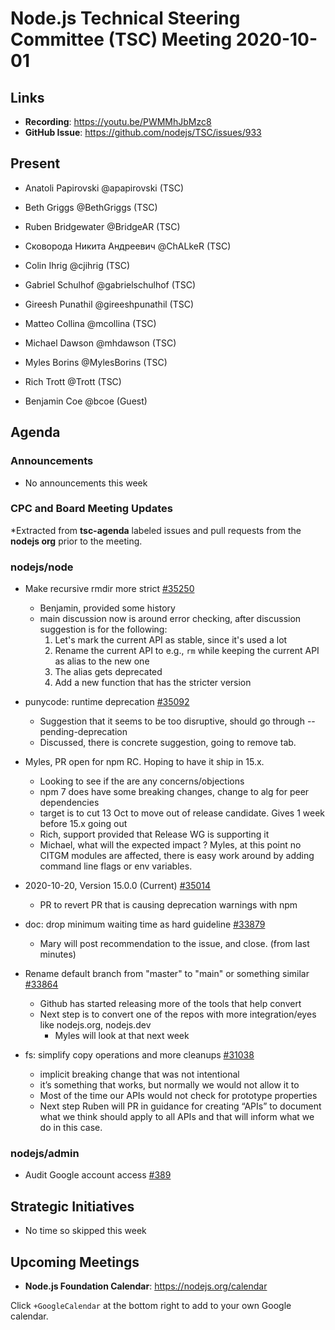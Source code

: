 # Node.js Technical Steering Committee (TSC) Meeting 2020-10-01

## Links

* **Recording**: <https://youtu.be/PWMMhJbMzc8>
* **GitHub Issue**: <https://github.com/nodejs/TSC/issues/933>

## Present

* Anatoli Papirovski @apapirovski (TSC)

* Beth Griggs @BethGriggs (TSC)

* Ruben Bridgewater @BridgeAR (TSC)

* Сковорода Никита Андреевич @ChALkeR (TSC)

* Colin Ihrig @cjihrig (TSC)

* Gabriel Schulhof @gabrielschulhof (TSC)

* Gireesh Punathil @gireeshpunathil (TSC)

* Matteo Collina @mcollina (TSC)

* Michael Dawson @mhdawson (TSC)

* Myles Borins @MylesBorins (TSC)

* Rich Trott @Trott (TSC)

* Benjamin Coe @bcoe (Guest)

## Agenda

### Announcements

* No announcements this week

### CPC and Board Meeting Updates

\*Extracted from **tsc-agenda** labeled issues and pull requests from the **nodejs org** prior to the meeting.

### nodejs/node

* Make recursive rmdir more strict [#35250](https://github.com/nodejs/node/pull/35250)
  * Benjamin, provided some history
  * main discussion now is around error checking, after discussion suggestion is for the
    following:
    1. Let's mark the current API as stable, since it's used a lot
    2. Rename the current API to e.g., `rm` while keeping the current API as alias
       to the new one
    3. The alias gets deprecated
    4. Add a new function that has the stricter version

* punycode: runtime deprecation [#35092](https://github.com/nodejs/node/pull/35092)
  * Suggestion that it seems to be too disruptive, should go through --pending-deprecation
  * Discussed, there is concrete suggestion, going to remove tab.

* Myles, PR open for npm RC. Hoping to have it ship in 15.x.
  * Looking to see if the are any concerns/objections
  * npm 7 does have some breaking changes, change to alg for peer dependencies
  * target is to cut 13 Oct to move out of release candidate.  Gives 1 week before 15.x going out
  * Rich, support provided that Release WG is supporting it
  * Michael, what will the expected impact ? Myles, at this point no CITGM modules are affected,
    there is easy work around by adding command line flags or env variables.

* 2020-10-20, Version 15.0.0 (Current) [#35014](https://github.com/nodejs/node/pull/35014)
  * PR to revert PR that is causing deprecation warnings with npm

* doc: drop minimum waiting time as hard guideline
  [#33879](https://github.com/nodejs/node/pull/33879)
  * Mary will post recommendation to the issue, and close. (from last minutes)

* Rename default branch from "master" to "main" or something similar [#33864](https://github.com/nodejs/node/issues/33864)
  * Github has started releasing more of the tools that help convert
  * Next step is to convert one of the repos with more integration/eyes like nodejs.org, nodejs.dev
    * Myles will look at that next week

* fs: simplify copy operations and more cleanups [#31038](https://github.com/nodejs/node/pull/31038)
  * implicit breaking change that was not intentional
  * it’s something that works, but normally we would not allow it to
  * Most of the time our APIs would not check for prototype properties
  * Next step Ruben will PR in guidance for creating “APIs” to document what we think should
    apply to all APIs and that will inform what we do in this case.

### nodejs/admin

* Audit Google account access [#389](https://github.com/nodejs/admin/issues/389)

## Strategic Initiatives

* No time so skipped this week

## Upcoming Meetings

* **Node.js Foundation Calendar**: <https://nodejs.org/calendar>

Click `+GoogleCalendar` at the bottom right to add to your own Google calendar.
